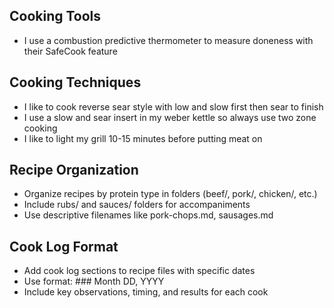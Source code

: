 ## Cooking Tools
- I use a combustion predictive thermometer to measure doneness with their SafeCook feature

## Cooking Techniques
- I like to cook reverse sear style with low and slow first then sear to finish
- I use a slow and sear insert in my weber kettle so always use two zone cooking
- I like to light my grill 10-15 minutes before putting meat on

## Recipe Organization
- Organize recipes by protein type in folders (beef/, pork/, chicken/, etc.)
- Include rubs/ and sauces/ folders for accompaniments
- Use descriptive filenames like pork-chops.md, sausages.md

## Cook Log Format
- Add cook log sections to recipe files with specific dates
- Use format: ### Month DD, YYYY
- Include key observations, timing, and results for each cook